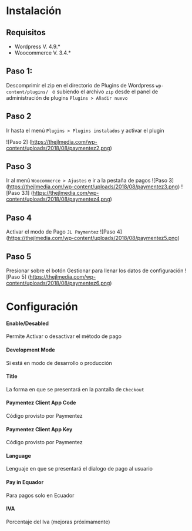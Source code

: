 # Instalación

## Requisitos

- Wordpress V. 4.9.*
- Woocommerce V. 3.4.*

## Paso 1:

Descomprimir el zip en el directorio de Plugins de Wordpress `wp-content/plugins/ ` o subiendo el archivo `zip` desde el panel de administración de plugins  `Plugins > Añadir nuevo`

## Paso 2 

Ir hasta el menú `Plugins > Plugins instalados` y activar el plugin

![Paso 2] (https://thejlmedia.com/wp-content/uploads/2018/08/paymentez2.png)

## Paso 3
Ir al menú `Woocommerce > Ajustes` e ir a la pestaña de pagos
![Paso 3] (https://thejlmedia.com/wp-content/uploads/2018/08/paymentez3.png)
![Paso 3.1] (https://thejlmedia.com/wp-content/uploads/2018/08/paymentez4.png)

## Paso 4
Activar el modo de Pago `JL Paymentez`
![Paso 4] (https://thejlmedia.com/wp-content/uploads/2018/08/paymentez5.png)

## Paso 5
Presionar sobre el botón Gestionar para llenar los datos de configuración
![Paso 5] (https://thejlmedia.com/wp-content/uploads/2018/08/paymentez6.png)

# Configuración

#### Enable/Desabled 
Permite Activar o desactivar el método de pago

#### Development Mode
Si está en modo de desarrollo o producción  

#### Title
La forma en que se presentará en la pantalla de `Checkout`

#### Paymentez Client App Code
Código provisto por Paymentez

#### Paymentez Client App Key
Código provisto por Paymentez

#### Language
Lenguaje en que se presentará el dialogo de pago al usuario 

#### Pay in Equador
Para pagos solo en Ecuador

#### IVA
Porcentaje del Iva (mejoras próximamente)








